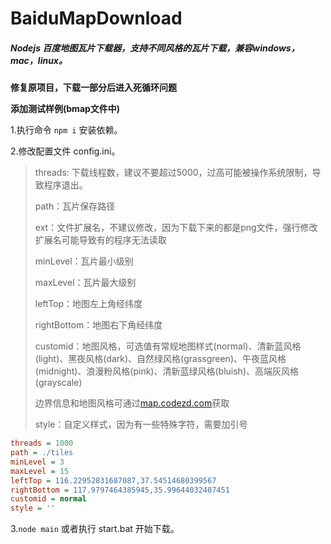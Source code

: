# BaiduMapDownload

##### Nodejs 百度地图瓦片下载器，支持不同风格的瓦片下载，兼容windows，mac，linux。

**修复原项目，下载一部分后进入死循环问题**

**添加测试样例(bmap文件中)**

1.执行命令 `npm i` 安装依赖。

2.修改配置文件 config.ini。

> threads: 下载线程数，建议不要超过5000，过高可能被操作系统限制，导致程序退出。
>
> path：瓦片保存路径
>
> ext：文件扩展名，不建议修改，因为下载下来的都是png文件，强行修改扩展名可能导致有的程序无法读取
>
> minLevel：瓦片最小级别
>
> maxLevel：瓦片最大级别
>
> leftTop：地图左上角经纬度
>
> rightBottom：地图右下角经纬度
>
> customid：地图风格，可选值有常规地图样式(normal)、清新蓝风格(light)、黑夜风格(dark)、自然绿风格(grassgreen)、午夜蓝风格(midnight)、浪漫粉风格(pink)、清新蓝绿风格(bluish)、高端灰风格(grayscale)
>
> 边界信息和地图风格可通过[map.codezd.com](http://map.codezd.com)获取
>
> style：自定义样式，因为有一些特殊字符，需要加引号

```ini
threads = 1000
path = ./tiles
minLevel = 3
maxLevel = 15
leftTop = 116.22952831687087,37.54514680399567
rightBottom = 117.9797464385945,35.99644032407451
customid = normal
style = ''
```

3.`node main` 或者执行 start.bat 开始下载。